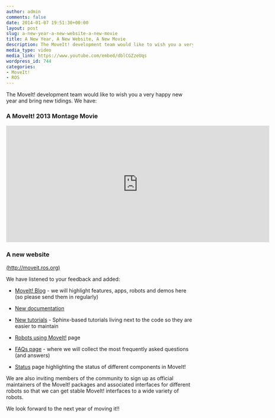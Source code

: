 ```yaml
---
author: admin
comments: false
date: 2014-01-07 19:51:30+00:00
layout: post
slug: a-new-year-a-new-website-a-new-movie
title: A New Year, A New Website, A New Movie
description: The MoveIt! development team would like to wish you a very happy new year and bring new tidings.
media_type: video
media_link: https://www.youtube.com/embed/dblCGZzeUqs
wordpress_id: 744
categories:
- MoveIt!
- ROS
---
```


The MoveIt! development team would like to wish you a very happy new year and bring new tidings. We have:


### A MoveIt! 2013 Montage Movie


<iframe width="710" height="315" src="https://www.youtube.com/embed/dblCGZzeUqs" frameborder="0" allowfullscreen></iframe>


### A new website


[(http://moveit.ros.org)](http://moveit.ros.org)

We have listened to your feedback and added:




  * [MoveIt! Blog](/blog/) - we will highlight features, apps, robots and demos here (so please send them in regularly)


  * [New documentation](/documentation/)


  * [New tutorials](/documentation/tutorials/) - Sphinx-based tutorials living next to the code so they are easier to maintain


  * [Robots using MoveIt!](/robots/) page


  * [FAQs page](/documentation/faqs/) - where we will collect the most frequently asked questions (and answers)


  * [Status](/about/moveit-status/) page highlighting the status of different components in MoveIt!


We are also inviting members of the community to sign up as official maintainers of the MoveIt! packages and associated interfaces for different robots so that we can get stable MoveIt! interfaces to a wide variety of robots.

We look forward to the next year of moving it!!
